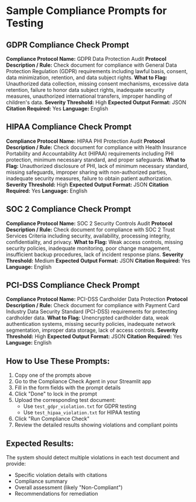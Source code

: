 # Sample Compliance Prompts for Testing

## GDPR Compliance Check Prompt

**Compliance Protocol Name:** GDPR Data Protection Audit
**Protocol Description / Rule:** Check document for compliance with General Data Protection Regulation (GDPR) requirements including lawful basis, consent, data minimization, retention, and data subject rights.
**What to Flag:** Unauthorized data collection, missing consent mechanisms, excessive data retention, failure to honor data subject rights, inadequate security measures, unauthorized international transfers, improper handling of children's data.
**Severity Threshold:** High
**Expected Output Format:** JSON
**Citation Required:** Yes
**Language:** English

## HIPAA Compliance Check Prompt

**Compliance Protocol Name:** HIPAA PHI Protection Audit
**Protocol Description / Rule:** Check document for compliance with Health Insurance Portability and Accountability Act (HIPAA) requirements including PHI protection, minimum necessary standard, and proper safeguards.
**What to Flag:** Unauthorized disclosure of PHI, lack of minimum necessary standard, missing safeguards, improper sharing with non-authorized parties, inadequate security measures, failure to obtain patient authorization.
**Severity Threshold:** High
**Expected Output Format:** JSON
**Citation Required:** Yes
**Language:** English

## SOC 2 Compliance Check Prompt

**Compliance Protocol Name:** SOC 2 Security Controls Audit
**Protocol Description / Rule:** Check document for compliance with SOC 2 Trust Services Criteria including security, availability, processing integrity, confidentiality, and privacy.
**What to Flag:** Weak access controls, missing security policies, inadequate monitoring, poor change management, insufficient backup procedures, lack of incident response plans.
**Severity Threshold:** Medium
**Expected Output Format:** JSON
**Citation Required:** Yes
**Language:** English

## PCI-DSS Compliance Check Prompt

**Compliance Protocol Name:** PCI-DSS Cardholder Data Protection
**Protocol Description / Rule:** Check document for compliance with Payment Card Industry Data Security Standard (PCI-DSS) requirements for protecting cardholder data.
**What to Flag:** Unencrypted cardholder data, weak authentication systems, missing security policies, inadequate network segmentation, improper data storage, lack of access controls.
**Severity Threshold:** High
**Expected Output Format:** JSON
**Citation Required:** Yes
**Language:** English

## How to Use These Prompts:

1. Copy one of the prompts above
2. Go to the Compliance Check Agent in your Streamlit app
3. Fill in the form fields with the prompt details
4. Click "Done" to lock in the prompt
5. Upload the corresponding test document:
   - Use `test_gdpr_violation.txt` for GDPR testing
   - Use `test_hipaa_violation.txt` for HIPAA testing
6. Click "Run Compliance Check"
7. Review the detailed results showing violations and compliant points

## Expected Results:

The system should detect multiple violations in each test document and provide:
- Specific violation details with citations
- Compliance summary
- Overall assessment (likely "Non-Compliant")
- Recommendations for remediation 